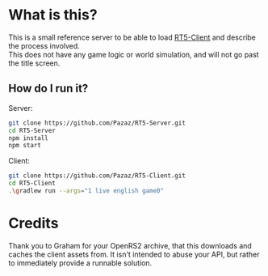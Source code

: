 # What is this?

This is a small reference server to be able to load [RT5-Client](https://github.com/Pazaz/RT5-Client) and describe the process involved.  
This does not have any game logic or world simulation, and will not go past the title screen.

## How do I run it?

Server:
```bash
git clone https://github.com/Pazaz/RT5-Server.git
cd RT5-Server
npm install
npm start
```

Client:
```bash
git clone https://github.com/Pazaz/RT5-Client.git
cd RT5-Client
.\gradlew run --args="1 live english game0"
```

# Credits

Thank you to Graham for your OpenRS2 archive, that this downloads and caches the client assets from. It isn't intended to abuse your API, but rather to immediately provide a runnable solution.
